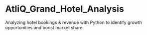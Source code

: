 # AtliQ_Grand_Hotel_Analysis
Analyzing hotel bookings &amp; revenue with Python to identify growth opportunities and boost market share.
